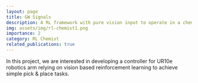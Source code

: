 ```yaml
---
layout: page
title: GW Signals
description: A RL framework with pure vision input to operate in a chemistry lab
img: assets/img/rl-chemist1.png
importance: 2
category: RL Chemist
related_publications: true
---
```


In this project, we are interested in developing a controller for UR10e robotics arm relying on vision based reinforcement learning to achieve simple pick & place tasks. 
